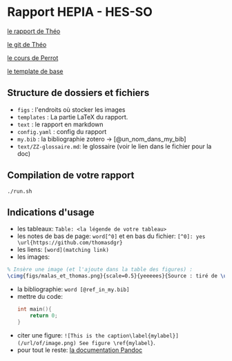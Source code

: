 # Rapport HEPIA - HES-SO

[le rapport de Théo](https://sitehepia.hesge.ch/diplome/ITI/2020/documents/Pirkl-532)

[le git de Théo](https://gitedu.hesge.ch/theo.pirkl/bachelor-scrapper-058/-/tree/master/rapport)

[le cours de Perrot](https://cyberlearn.hes-so.ch/course/view.php?id=11170)

[le template de base](https://gitlab.com/hepia-magelfik/rapport-iti-hepia)

## Structure de dossiers et fichiers

- `figs` : l'endroits où stocker les images
- `templates` : La partie LaTeX du rapport.
- `text` : le rapport en markdown
- `config.yaml` : config du rapport
- `my.bib` : la bibliographie zotero ->  [@un_nom_dans_my_bib]
- `text/ZZ-glossaire.md`: le glossaire (voir le lien dans le fichier pour la doc)

## Compilation de votre rapport

`./run.sh`

## Indications d'usage

- les tableaux: `Table: <la légende de votre tableau>`
- les notes de bas de page: `word[^0]` et en bas du fichier: `[^0]: yes \url{https://github.com/thomasdgr}` 
- les liens: `[word](matching link)`
- les images:
```latex
% Insère une image (et l'ajoute dans la table des figures) :
\cimg{figs/malas_et_thomas.png}{scale=0.5}{yeeeees}{Source : tiré de \url{myurl.ch}, ref. URL01}
```
- la bibliographie: `word [@ref_in_my.bib]`
- mettre du code:
  ```c
  int main(){
      return 0;
  }
  ```
- citer une figure: `![This is the caption\label{mylabel}](/url/of/image.png) See figure \ref{mylabel}`.
- pour tout le reste: [la documentation Pandoc](https://pandoc.org/MANUAL.html)
